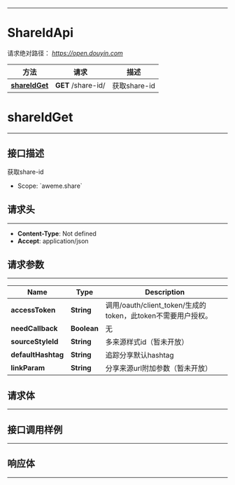 <hr/>

# ShareIdApi
请求绝对路径： *https://open.douyin.com*
<a name="ShareIdApi_doc_start"></a>

方法 | 请求 | 描述
------------- | ------------- | -------------
[**shareIdGet**](#shareIdGet) | **GET** /share-id/ | 获取share-id

<a name="shareIdGet"></a>
# **shareIdGet**
<hr/>

## 接口描述
获取share-id
* Scope: &#x60;aweme.share&#x60; 
## 请求头
<hr/>

- **Content-Type**: Not defined
- **Accept**: application/json

## 请求参数
<hr/>


Name | Type | Description
------------- | ------------- | ------------- 
 **accessToken** | **String**| 调用/oauth/client_token/生成的token，此token不需要用户授权。
 **needCallback** | **Boolean**| 无
 **sourceStyleId** | **String**| 多来源样式id（暂未开放）
 **defaultHashtag** | **String**| 追踪分享默认hashtag
 **linkParam** | **String**| 分享来源url附加参数（暂未开放）

## 请求体
<hr/>







## 接口调用样例
<hr/>

<codetabs src="../.codetabs/ShareIdApi_shareIdGet.code">

## 响应体
<hr/>

<markdown src="./model/ShareidResponse.md" />

